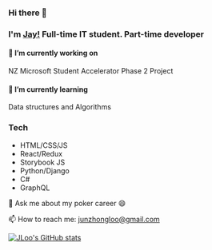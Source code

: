 ### Hi there 👋
### I'm [Jay!](https://www.github.com/jloo87) Full-time IT student. Part-time developer

#### 🔭 I’m currently working on
NZ Microsoft Student Accelerator Phase 2 Project

#### 🌱 I’m currently learning
Data structures and Algorithms

### Tech
- HTML/CSS/JS
- React/Redux
- Storybook JS
- Python/Django
- C#
- GraphQL

💬 Ask me about my poker career 😄

📫 How to reach me: junzhongloo@gmail.com
<br>

[![JLoo's GitHub stats](https://github-readme-stats.vercel.app/api?username=jloo87&show_icons=true&theme=dark&hide=stars,issues)](https://github.com/jloo/github-readme-stats)

<!--
**jloo87/jloo87** is a ✨ _special_ ✨ repository because its `README.md` (this file) appears on your GitHub profile.

Here are some ideas to get you started:

- 🔭 I’m currently working on ...
- 🌱 I’m currently learning ...
- 👯 I’m looking to collaborate on ...
- 🤔 I’m looking for help with ...
- 💬 Ask me about ...
- 📫 How to reach me: ...
- 😄 Pronouns: ...
- ⚡ Fun fact: ...
-->
